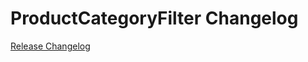 # ProductCategoryFilter Changelog

[Release Changelog](https://github.com/spryker/product-category-filter/releases)
